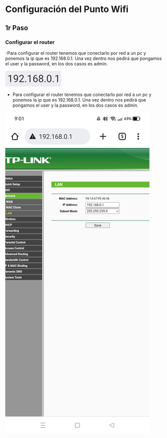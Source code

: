 # Configuración del Punto Wifi

## 1r Paso

### Configurar el router 
 -Para configurar el router tenemos que conectarlo por red a un pc y ponemos la ip que es 192.168.0.1. Una vez dentro nos pedirá que pongamos el user y la password, en los dos casos es admin.

![IP del router](../../img/puntowifi6.png)


  - Para configurar el router tenemos que conectarlo por red a un pc y ponemos la ip que es 192.168.0.1. Una vez dentro nos pedirá que pongamos el user y la password, en los dos casos es admin.

![Pagina Principal configuración TP-LINK](../../img/puntowifi1.jpg)

